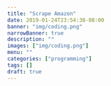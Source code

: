 ```yaml
---
title: "Scrape Amazon"
date: 2019-01-24T23:54:38-08:00
banner: "img/coding.png"
narrowBanner: true
description: ""
images: ["img/coding.png"]
menu: ""
categories: ["programming"]
tags: []
draft: true
---
```


